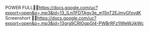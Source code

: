 POWER FULL💪🌝https://docs.google.com/uc?export=open&p=.mp3&id=13_ILni1FDTAgv3e_m15nT2EJmvGfxydK
Screenshort 💪😁https://docs.google.com/uc?export=open&p=.mp3&id=13grg9CRIGgpGl4-PWBrRFz1IWeWJikWc
